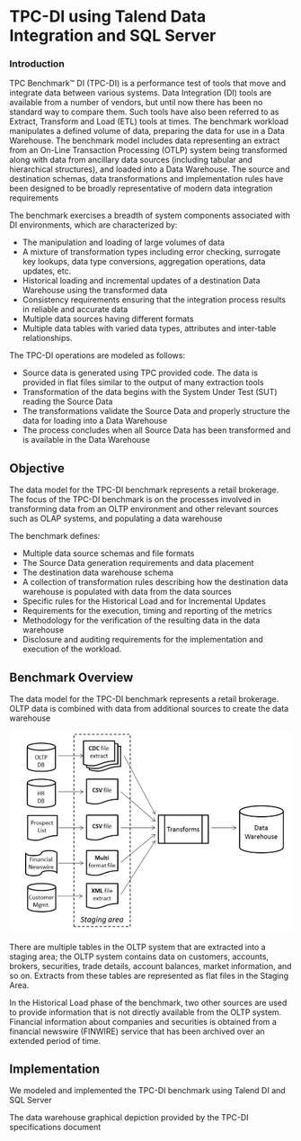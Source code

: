 # TPC-DI using Talend Data Integration and SQL Server

### Introduction

TPC Benchmark™ DI (TPC-DI) is a performance test of tools that move and integrate data
between various systems. Data Integration (DI) tools are available from a number of vendors,
but until now there has been no standard way to compare them. Such tools have also been
referred to as Extract, Transform and Load (ETL) tools at times. The benchmark workload
manipulates a defined volume of data, preparing the data for use in a Data Warehouse. The
benchmark model includes data representing an extract from an On-Line Transaction
Processing (OTLP) system being transformed along with data from ancillary data sources
(including tabular and hierarchical structures), and loaded into a Data Warehouse. The source
and destination schemas, data transformations and implementation rules have been designed
to be broadly representative of modern data integration requirements <br> 



The benchmark exercises a breadth of system components associated with DI environments,
which are characterized by:
* The manipulation and loading of large volumes of data
* A mixture of transformation types including error checking, surrogate key lookups, data type conversions, aggregation operations, data updates, etc.
* Historical loading and incremental updates of a destination Data Warehouse using the transformed data 
* Consistency requirements ensuring that the integration process results in reliable and accurate data
* Multiple data sources having different formats
* Multiple data tables with varied data types, attributes and inter-table relationships.


The TPC-DI operations are modeled as follows:
* Source data is generated using TPC provided code. The data is provided in flat files similar to the output of many extraction tools
* Transformation of the data begins with the System Under Test (SUT) reading the Source Data
* The transformations validate the Source Data and properly structure the data for loading into a Data Warehouse
* The process concludes when all Source Data has been transformed and is available in the Data Warehouse

## Objective 
The data model for the TPC-DI benchmark represents a retail brokerage. The focus of the TPC-DI benchmark is on the processes involved in transforming data from an OLTP environment and other relevant sources such as OLAP systems, and populating a data warehouse <br>

The benchmark defines:
* Multiple data source schemas and file formats
* The Source Data generation requirements and data placement
* The destination data warehouse schema
* A collection of transformation rules describing how the destination data warehouse is populated with data from the data sources
* Specific rules for the Historical Load and for Incremental Updates
* Requirements for the execution, timing and reporting of the metrics
* Methodology for the verification of the resulting data in the data warehouse
* Disclosure and auditing requirements for the implementation and execution of the workload.

## Benchmark Overview
The data model for the TPC-DI benchmark represents a retail brokerage. OLTP data is combined with data from additional sources to create the data warehouse

![](Tpc_di.png)

There are multiple tables in the OLTP system that are extracted into a staging area; the OLTP system contains data on customers, accounts, brokers, securities, trade details, account balances, market information, and so on. Extracts from these tables are represented as flat
files in the Staging Area.<br>

In the Historical Load phase of the benchmark, two other sources are used to provide information that is not directly available from the OLTP system. Financial information about companies and securities is obtained from a financial newswire (FINWIRE) service that has been
archived over an extended period of time.

## Implementation
We modeled and implemented the TPC-DI benchmark using Talend DI and SQL Server

The data warehouse graphical depiction provided by the TPC-DI specifications document


